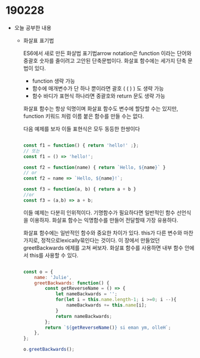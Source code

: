 # 190228

- 오늘 공부한 내용

  - 화살표 표기법

    ES6에서 새로 만든 화살법 표기법arrow notation은 function 이라는 단어와 중괄호 숫자를 줄이려고 고안된 단축문법이다. 화살표 함수에는 세가지 단축 문법이 있다.

    - function 생략 가능
    - 함수에 매개변수가 단 하나 뿐이라면 괄호 ( ( ) ) 도 생략 가능
    - 함수 바디가 표현식 하나라면 중괄호와 return 문도 생략 가능

    화살표 함수는 항상 익명이며 화살표 함수도 변수에 할당할 수는 있지만, function 키워드 처럼 이름 붙은 함수를 만들 수는 없다.

    

    다음 예제를 보자 이들 표현식은 모두 동등한 한쌍이다

    ```javascript
    
    const f1 = function() { return 'hello!' ;};
    // 또는
    const f1 = () => 'hello!';
    
    const f2 = function(name) { return `Hello, ${name}` }
    // or
    const f2 = name => `Hello, ${name}!`;
    
    const f3 = function(a, b) { return a + b }
    //or
    const f3 = (a,b) => a + b;
    ```

    이들 예제는 다분히 인위적이다. 기명함수가 필요하다면 일반적인 함수 선언식을 이용하자. 화살표 함수는 익명함수를 만들어 전달할때 가장 유용하다.

     화살표 함수에는 일반적인 함수와 중요한 차이가 있다. this가 다른 변수와 마찬가지로, 정적으로lexically묶인다는 것이다. 이 장에서 만들었던 greetBackwards 에제를 고쳐 써보자. 화살표 함수를 사용하면 내부 함수 안에서 this를 사용할 수 있다.

    ```javascript
    
    const o = {
        name: 'Julie',
        greetBackwards: function() {
            const getReverseName = () => {
                let nameBackwards = '';
                for(let i = this.name.length-1; i >=0; i --){
                    nameBackwards += this.name[i];
                }
                return nameBackwards;
            };
            return `${getReverseName()} si eman ym, olleH`;
        },
    };
    
    o.greetBackwards();
    ```

    
